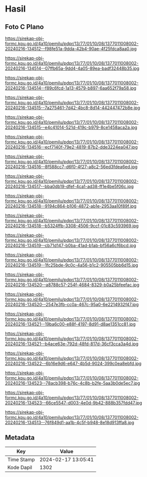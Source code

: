 # Hasil

## Foto C Plano

https://sirekap-obj-formc.kpu.go.id/4a10/pemilu/pdpr/13/77/01/10/08/1377011008002-20240216-134512--f98fe51a-9dda-42b4-90ae-4f25fdca8aa0.jpg

https://sirekap-obj-formc.kpu.go.id/4a10/pemilu/pdpr/13/77/01/10/08/1377011008002-20240216-134514--07ffb65a-9dd4-4a05-89ea-badf32448b35.jpg

https://sirekap-obj-formc.kpu.go.id/4a10/pemilu/pdpr/13/77/01/10/08/1377011008002-20240216-134514--f89c6fcd-1a13-4579-b897-6aa652f79a58.jpg

https://sirekap-obj-formc.kpu.go.id/4a10/pemilu/pdpr/13/77/01/10/08/1377011008002-20240216-134515--7a275461-7d42-4bc8-8d14-442447472b8e.jpg

https://sirekap-obj-formc.kpu.go.id/4a10/pemilu/pdpr/13/77/01/10/08/1377011008002-20240216-134515--e4c41014-521d-419c-b979-8ce1458aca2a.jpg

https://sirekap-obj-formc.kpu.go.id/4a10/pemilu/pdpr/13/77/01/10/08/1377011008002-20240216-134516--ecf7140f-79e2-4819-87b2-dde3224ea047.jpg

https://sirekap-obj-formc.kpu.go.id/4a10/pemilu/pdpr/13/77/01/10/08/1377011008002-20240216-134516--8f588cc7-d6f0-4f27-a8c2-56ed3fdea6ed.jpg

https://sirekap-obj-formc.kpu.go.id/4a10/pemilu/pdpr/13/77/01/10/08/1377011008002-20240216-134517--bba0db19-dfef-4ca1-ad38-ff1e4be5f06c.jpg

https://sirekap-obj-formc.kpu.go.id/4a10/pemilu/pdpr/13/77/01/10/08/1377011008002-20240216-134518--9194c864-b106-4872-ab1e-2953aa10f89f.jpg

https://sirekap-obj-formc.kpu.go.id/4a10/pemilu/pdpr/13/77/01/10/08/1377011008002-20240216-134518--b5324ffb-3308-4506-9ccf-01c83c593969.jpg

https://sirekap-obj-formc.kpu.go.id/4a10/pemilu/pdpr/13/77/01/10/08/1377011008002-20240216-134519--cb71d147-b0ba-41ad-b1ab-bf56a6cf6bcd.jpg

https://sirekap-obj-formc.kpu.go.id/4a10/pemilu/pdpr/13/77/01/10/08/1377011008002-20240216-134519--1fc25bde-9c0c-4a56-b1c2-905505bb6d15.jpg

https://sirekap-obj-formc.kpu.go.id/4a10/pemilu/pdpr/13/77/01/10/08/1377011008002-20240216-134520--a8788c57-254f-4684-8329-b0a25bfeefac.jpg

https://sirekap-obj-formc.kpu.go.id/4a10/pemilu/pdpr/13/77/01/10/08/1377011008002-20240216-134520--2547e3fb-cc0a-467c-95a0-6e2214932f47.jpg

https://sirekap-obj-formc.kpu.go.id/4a10/pemilu/pdpr/13/77/01/10/08/1377011008002-20240216-134521--19ba6c00-e88f-4197-8d91-d8ae1351cc81.jpg

https://sirekap-obj-formc.kpu.go.id/4a10/pemilu/pdpr/13/77/01/10/08/1377011008002-20240216-134521--b4ace63e-792d-48fd-817d-36cf3cca3a4d.jpg

https://sirekap-obj-formc.kpu.go.id/4a10/pemilu/pdpr/13/77/01/10/08/1377011008002-20240216-134522--6b16e9d6-e647-4b5d-9024-399c0ea8ebfd.jpg

https://sirekap-obj-formc.kpu.go.id/4a10/pemilu/pdpr/13/77/01/10/08/1377011008002-20240216-134523--78acb398-b76c-4c8b-b2fe-5aa3b0de5ec7.jpg

https://sirekap-obj-formc.kpu.go.id/4a10/pemilu/pdpr/13/77/01/10/08/1377011008002-20240216-134523--66ce5547-d003-4e0d-9b42-888b357fdd47.jpg

https://sirekap-obj-formc.kpu.go.id/4a10/pemilu/pdpr/13/77/01/10/08/1377011008002-20240216-134513--76f849d1-aa1b-4c5f-b948-8e18d913ffa8.jpg


## Metadata

| Key        | Value               |
| ---------- | ------------------- |
| Time Stamp | 2024-02-17 13:05:41 |
| Kode Dapil | 1302                |



